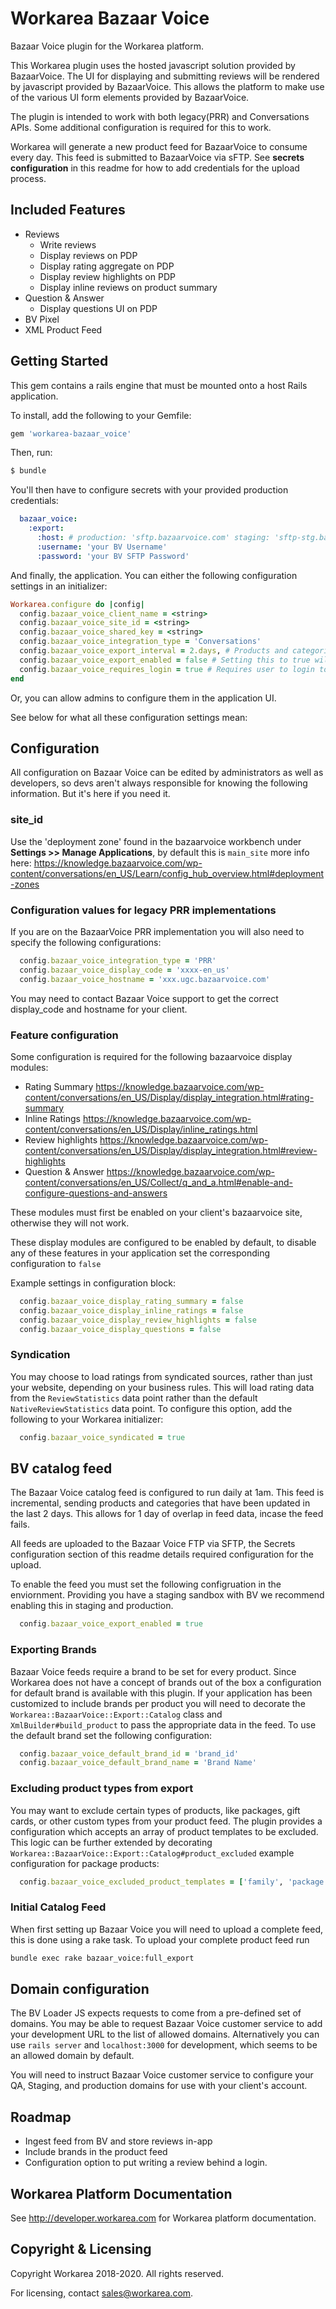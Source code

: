 # Workarea Bazaar Voice

Bazaar Voice plugin for the Workarea platform.

This Workarea plugin uses the hosted javascript solution provided by BazaarVoice.
The UI for displaying and submitting reviews will be rendered by javascript
provided by BazaarVoice. This allows the platform to make use of the various UI
form elements provided by BazaarVoice.

The plugin is intended to work with both legacy(PRR) and Conversations APIs.
Some additional configuration is required for this to work.

Workarea will generate a new product feed for BazaarVoice to consume every day.
This feed is submitted to BazaarVoice via sFTP. See **secrets configuration** in
this readme for how to add credentials for the upload process.

## Included Features

* Reviews
  * Write reviews
  * Display reviews on PDP
  * Display rating aggregate on PDP
  * Display review highlights on PDP
  * Display inline reviews on product summary
* Question & Answer
  * Display questions UI on PDP
* BV Pixel
* XML Product Feed

## Getting Started

This gem contains a rails engine that must be mounted onto a host Rails application.

To install, add the following to your Gemfile:

```ruby
gem 'workarea-bazaar_voice'
```

Then, run:

```bash
$ bundle
```

You'll then have to configure secrets with your provided production
credentials:

```yaml
  bazaar_voice:
    :export:
      :host: # production: 'sftp.bazaarvoice.com' staging: 'sftp-stg.bazaarvoice.com'
      :username: 'your BV Username'
      :password: 'your BV SFTP Password'
```

And finally, the application. You can either the following configuration settings
in an initializer:

```ruby
Workarea.configure do |config|
  config.bazaar_voice_client_name = <string>
  config.bazaar_voice_site_id = <string>
  config.bazaar_voice_shared_key = <string>
  config.bazaar_voice_integration_type = 'Conversations'
  config.bazaar_voice_export_interval = 2.days, # Products and categories updated within this timeframe will be exported.
  config.bazaar_voice_export_enabled = false # Setting this to true will enable sFTP export of your product catalog to Bazaarvoice
  config.bazaar_voice_requires_login = true # Requires user to login to write a review (recommended)
end
```

Or, you can allow admins to configure them in the application UI.

See below for what all these configuration settings mean:

## Configuration

All configuration on Bazaar Voice can be edited by administrators as
well as developers, so devs aren't always responsible for knowing the
following information. But it's here if you need it.

### site_id

Use the 'deployment zone' found in the bazaarvoice workbench under
**Settings >> Manage Applications**, by default this is `main_site` more info here:
<https://knowledge.bazaarvoice.com/wp-content/conversations/en_US/Learn/config_hub_overview.html#deployment-zones>

### Configuration values for legacy PRR implementations

If you are on the BazaarVoice PRR implementation you will also need to specify
the following configurations:

```ruby
  config.bazaar_voice_integration_type = 'PRR'
  config.bazaar_voice_display_code = 'xxxx-en_us'
  config.bazaar_voice_hostname = 'xxx.ugc.bazaarvoice.com'
```

You may need to contact Bazaar Voice support to get the correct display_code and
hostname for your client.

### Feature configuration

Some configuration is required for the following bazaarvoice display modules:

* Rating Summary <https://knowledge.bazaarvoice.com/wp-content/conversations/en_US/Display/display_integration.html#rating-summary>
* Inline Ratings <https://knowledge.bazaarvoice.com/wp-content/conversations/en_US/Display/inline_ratings.html>
* Review highlights <https://knowledge.bazaarvoice.com/wp-content/conversations/en_US/Display/display_integration.html#review-highlights>
* Question & Answer <https://knowledge.bazaarvoice.com/wp-content/conversations/en_US/Collect/q_and_a.html#enable-and-configure-questions-and-answers>

These modules must first be enabled on your client's bazaarvoice site, otherwise
they will not work.

These display modules are configured to be enabled by default, to disable any of
these features in your application set the corresponding configuration to `false`

Example settings in configuration block:

```ruby
  config.bazaar_voice_display_rating_summary = false
  config.bazaar_voice_display_inline_ratings = false
  config.bazaar_voice_display_review_highlights = false
  config.bazaar_voice_display_questions = false
```

### Syndication

You may choose to load ratings from syndicated sources, rather than just
your website, depending on your business rules. This will load rating
data from the `ReviewStatistics` data point rather than the
default `NativeReviewStatistics` data point. To configure this option,
add the following to your Workarea initializer:

```ruby
  config.bazaar_voice_syndicated = true
```

## BV catalog feed

The Bazaar Voice catalog feed is configured to run daily at 1am. This feed is
incremental, sending products and categories that have been updated in the last
2 days. This allows for 1 day of overlap in feed data, incase the feed fails.

All feeds are uploaded to the Bazaar Voice FTP via SFTP, the Secrets configuration
section of this readme details required configuration for the upload.

To enable the feed you must set the following configruation in the enviornment.
Providing you have a staging sandbox with BV we recommend enabling this in
staging and production.

```ruby
  config.bazaar_voice_export_enabled = true
```

### Exporting Brands

Bazaar Voice feeds require a brand to be set for every product. Since Workarea
does not have a concept of brands out of the box a configuration for default brand
is available with this plugin. If your application has been customized to include
brands per product you will need to decorate the `Workarea::BazaarVoice::Export::Catalog`
class and `XmlBuilder#build_product` to pass the appropriate data in the feed. To
use the default brand set the following configuration:

```ruby
  config.bazaar_voice_default_brand_id = 'brand_id'
  config.bazaar_voice_default_brand_name = 'Brand Name'
```

### Excluding product types from export

You may want to exclude certain types of products, like packages, gift cards, or
other custom types from your product feed. The plugin provides a configuration
which accepts an array of product templates to be excluded. This logic can be
further extended by decorating `Workarea::BazaarVoice::Export::Catalog#product_excluded`
example configuration for package products:

```ruby
  config.bazaar_voice_excluded_product_templates = ['family', 'package']
```

### Initial Catalog Feed

When first setting up Bazaar Voice you will need to upload a complete feed, this
is done using a rake task. To upload your complete product feed run

```bash
bundle exec rake bazaar_voice:full_export
```

## Domain configuration

The BV Loader JS expects requests to come from a pre-defined set of domains.
You may be able to request Bazaar Voice customer service to add your development
URL to the list of allowed domains. Alternatively you can use `rails server` and
`localhost:3000` for development, which seems to be an allowed domain by default.

You will need to instruct Bazaar Voice customer service to configure your QA,
Staging, and production domains for use with your client's account.

## Roadmap

* Ingest feed from BV and store reviews in-app
* Include brands in the product feed
* Configuration option to put writing a review behind a login.

## Workarea Platform Documentation

See http://developer.workarea.com for Workarea platform documentation.

## Copyright & Licensing

Copyright Workarea 2018-2020. All rights reserved.

For licensing, contact sales@workarea.com.
